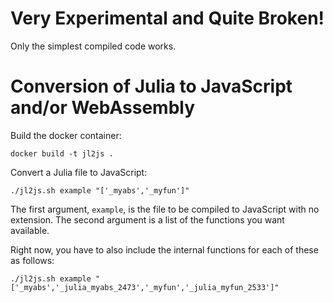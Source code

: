 # Very Experimental and Quite Broken!

Only the simplest compiled code works.

# Conversion of Julia to JavaScript and/or WebAssembly

Build the docker container:

```
docker build -t jl2js .
```

Convert a Julia file to JavaScript:

```
./jl2js.sh example "['_myabs','_myfun']"
```

The first argument, `example`, is the file to be compiled to JavaScript with no extension. The second argument is a list of the functions you want available. 

Right now, you have to also include the internal functions for each of these as follows:

```
./jl2js.sh example "['_myabs','_julia_myabs_2473','_myfun','_julia_myfun_2533']"
```


